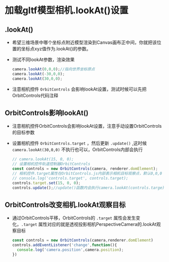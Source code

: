 # 加载gltf模型相机.lookAt()设置

## .lookAt()

+ 希望三维场景中哪个坐标点附近模型渲染到Canvas画布正中间，你就把该位置的坐标点xyz值作为.lookAt()的参数。

+ 测试不同lookAt参数，渲染效果

  ```js
  camera.lookAt(0,0,0);//指向世界坐标原点
  camera.lookAt(-30,0,0);
  camera.lookAt(30,0,0);
  ```

+ 注意相机控件 `OrbitControls` 会影响lookAt设置，测试时候可以先把OrbitControls代码注释

## OrbitControls影响lookAt()

+ 注意相机控件OrbitControls会影响lookAt设置，注意手动设置OrbitControls的目标参数

+ 设置相机控件 `OrbitControls.target` ，然后更新 `.update()` ,这时候 `camera.lookAt(30,0,0)` 不执行也可以，OrbitControls内部会执行

  ```js
  // camera.lookAt(15, 0, 0);
  // 设置相机控件轨道控制器OrbitControls
  const controls = new OrbitControls(camera, renderer.domElement);
  // 相机控件.target属性在OrbitControls.js内部表示相机目标观察点，默认0,0,0
  // console.log('controls.target', controls.target);
  controls.target.set(15, 0, 0);
  controls.update();//update()函数内会执行camera.lookAt(controls.targe)
  ```

## OrbitControls改变相机.lookAt观察目标

+ 通过OrbitControls平移，OrbitControls的 `.target` 属性会发生变化，`.target` 属性对应的就是透视投影相机PerspectiveCamera的.lookAt观察目标

  ```js
  const controls = new OrbitControls(camera,renderer.domElement)
  controls.addEventListener('change',function(){
    console.log('camera.position',camera.position);
  })
  ```
